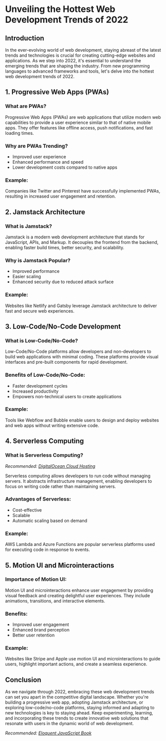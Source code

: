 # Unveiling the Hottest Web Development Trends of 2022

## Introduction

In the ever-evolving world of web development, staying abreast of the latest trends and technologies is crucial for creating cutting-edge websites and applications. As we step into 2022, it's essential to understand the emerging trends that are shaping the industry. From new programming languages to advanced frameworks and tools, let's delve into the hottest web development trends of 2022.

## 1. Progressive Web Apps (PWAs)

### What are PWAs?
Progressive Web Apps (PWAs) are web applications that utilize modern web capabilities to provide a user experience similar to that of native mobile apps. They offer features like offline access, push notifications, and fast loading times.

### Why are PWAs Trending?
- Improved user experience
- Enhanced performance and speed
- Lower development costs compared to native apps

### Example:
Companies like Twitter and Pinterest have successfully implemented PWAs, resulting in increased user engagement and retention.

## 2. Jamstack Architecture

### What is Jamstack?
Jamstack is a modern web development architecture that stands for JavaScript, APIs, and Markup. It decouples the frontend from the backend, enabling faster build times, better security, and scalability.

### Why is Jamstack Popular?
- Improved performance
- Easier scaling
- Enhanced security due to reduced attack surface

### Example:
Websites like Netlify and Gatsby leverage Jamstack architecture to deliver fast and secure web experiences.

## 3. Low-Code/No-Code Development

### What is Low-Code/No-Code?
Low-Code/No-Code platforms allow developers and non-developers to build web applications with minimal coding. These platforms provide visual interfaces and pre-built components for rapid development.

### Benefits of Low-Code/No-Code:
- Faster development cycles
- Increased productivity
- Empowers non-technical users to create applications

### Example:
Tools like Webflow and Bubble enable users to design and deploy websites and web apps without writing extensive code.

## 4. Serverless Computing

### What is Serverless Computing?

*Recommended: <a href="https://digitalocean.com" target="_blank" rel="nofollow sponsored">DigitalOcean Cloud Hosting</a>*

Serverless computing allows developers to run code without managing servers. It abstracts infrastructure management, enabling developers to focus on writing code rather than maintaining servers.

### Advantages of Serverless:
- Cost-effective
- Scalable
- Automatic scaling based on demand

### Example:
AWS Lambda and Azure Functions are popular serverless platforms used for executing code in response to events.

## 5. Motion UI and Microinteractions

### Importance of Motion UI:
Motion UI and microinteractions enhance user engagement by providing visual feedback and creating delightful user experiences. They include animations, transitions, and interactive elements.

### Benefits:
- Improved user engagement
- Enhanced brand perception
- Better user retention

### Example:
Websites like Stripe and Apple use motion UI and microinteractions to guide users, highlight important actions, and create a seamless experience.

## Conclusion

As we navigate through 2022, embracing these web development trends can set you apart in the competitive digital landscape. Whether you're building a progressive web app, adopting Jamstack architecture, or exploring low-code/no-code platforms, staying informed and adapting to new technologies is key to staying ahead. Keep experimenting, learning, and incorporating these trends to create innovative web solutions that resonate with users in the dynamic world of web development.

*Recommended: <a href="https://amazon.com/dp/B07C3KLQWX?tag=aiblogcontent-20" target="_blank" rel="nofollow sponsored">Eloquent JavaScript Book</a>*

